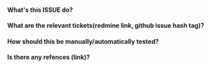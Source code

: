 #### What's this ISSUE do?
 
#### What are the relevant tickets(redmine link, github issue hash tag)?
 
#### How should this be manually/automatically tested?
 
#### Is there any refences (link)?